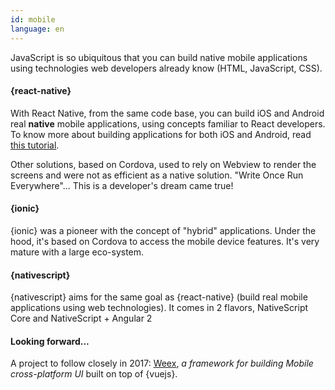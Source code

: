 ```yaml
---
id: mobile  
language: en
---
```


JavaScript is so ubiquitous that you can build native mobile applications using technologies web developers already know (HTML, JavaScript, CSS).

#### {react-native}

With React Native, from the same code base, you can build iOS and Android real **native** mobile applications, using concepts familiar to React developers. To know more about building applications for both iOS and Android, read [this tutorial](http://makeitopen.com/).

Other solutions, based on Cordova, used to rely on Webview to render the screens and were not as efficient as a native solution.
"Write Once Run Everywhere"... This is a developer's dream came true!

#### {ionic}

{ionic} was a pioneer with the concept of "hybrid" applications.
Under the hood, it's based on Cordova to access the mobile device features. It's very mature with a large eco-system.

#### {nativescript}

{nativescript} aims for the same goal as {react-native} (build real mobile applications using web technologies). It comes in 2 flavors, NativeScript Core and NativeScript + Angular 2

#### Looking forward...

A project to follow closely in 2017: [Weex](https://weex-project.io/), *a framework for building Mobile cross-platform UI* built on top of {vuejs}.

